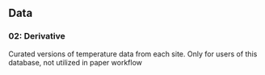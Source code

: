 ## Data


### 02: Derivative
Curated versions of temperature data from each site. Only for users of this database, not utilized in paper workflow  